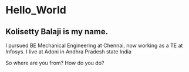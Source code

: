 # Hello_World
## Kolisetty Balaji is my name.
I pursued BE Mechanical Engineering at Chennai, now working as a TE at Infosys.
I live at Adoni in Andhra Pradesh state India

So where are you from?
How do you do?